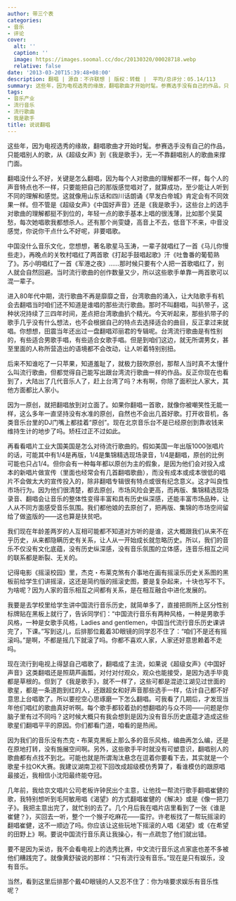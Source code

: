 ```yaml
---
author: 带三个表
categories:
- 音乐
- 评论
cover:
  alt: ''
  caption: ''
  image: https://images.soomal.cc/doc/20130320/00028718.webp
  relative: false
date: '2013-03-20T15:39:48+08:00'
description: 翻唱 | 源自：不许联想 | 版权：转载 |  平均/总评分：05.14/113
summary: 这些年，因为电视选秀的缘故，翻唱歌曲才开始时髦。参赛选手没有自己的作品，只能唱别人的歌，从《超级女声》到《我是歌手》，无一不靠翻唱别人的歌曲来撑门面。翻唱没什么不好，关键是怎么翻唱，因为每个人对歌曲的理解都不一样，每个人的声音特点也不一样，只要能把自己的那版感觉唱对了，就算成功，至少能让人听到不同的理解和感觉……
tags:
- 音乐产业
- 流行音乐
- 流行歌曲
- 我是歌手
title: 说说翻唱
---
```


这些年，因为电视选秀的缘故，翻唱歌曲才开始时髦。参赛选手没有自己的作品，只能唱别人的歌，从《超级女声》到《我是歌手》，无一不靠翻唱别人的歌曲来撑门面。

翻唱没什么不好，关键是怎么翻唱，因为每个人对歌曲的理解都不一样，每个人的声音特点也不一样，只要能把自己的那版感觉唱对了，就算成功，至少能让人听到不同的理解和感觉。这就像用山东话和四川话朗诵《早发白帝城》肯定会有不同效果一样。但不管是《超级女声》《中国好声音》还是《我是歌手》，这些台上的选手对歌曲的理解都挺不到位的，年轻一点的歌手基本上唱的很浅薄，比如那个吴莫愁，每次她唱歌我都想杀人。还有那个尚雯婕，高音上不去，低音下不来，中音没感觉，你说你干点什么不好呢，非要唱歌。

中国没什么音乐文化，您想想，著名歌星马玉涛，一辈子就唱红了一首《马儿你慢些走》，再晚点的关牧村唱红了两首歌《打起手鼓唱起歌》汗《吐鲁番的葡萄熟了》。苏小明唱红了一首《军港之夜》……那时候只要有个人把一首歌唱红了，别人就会自然回避。当时流行歌曲的创作数量又少，所以这些歌手单靠一两首歌可以混一辈子。

进入80年代中期，流行歌曲不再是靡靡之音，台湾歌曲的涌入，让大陆歌手有机会去翻唱当时咱们还不知道是谁唱的那些流行歌曲。那时不叫翻唱，叫扒带子，这种状况持续了三四年时间，差点把台湾歌曲扒个精光。今天听起来，那些扒带子的歌手几乎没有什么想法，也不会根据自己的特点去选择适合的曲目，反正拿过来就唱。你想想，田震当年还出过一盘翻唱邓丽君的专辑呢。台湾流行歌曲是有性别的，有些适合男歌手唱，有些适合女歌手唱。但是到咱们这边，就无所谓男女，甚至里面的人称所营造出的语境都不会改动，让人听着特别别扭。

后来不知谁吃了一只苹果，知道羞耻了，就极力鼓吹原创，那帮人当时真不太懂什么叫流行歌曲，但都觉得自己能写出跟台湾流行歌曲一样的作品。反正你现在也看到了，大陆出了几代音乐人了，赶上台湾了吗？木有啊，你除了面积比人家大，其他方面都比人家小。

因为一原创，就把翻唱放到对立面了。如果你翻唱一首歌，就像你被嘲笑性无能一样，这么多年一直坚持没有水准的原创，自然也不会出几首好歌。打开收音机，各类音乐台里的DJ门嘴上都挂着“原创”。现在北京音乐台不是已经原创到靠收钱来维持生计的地步了吗。矫枉过正不过如此。

再看看唱片工业大国美国是怎么对待流行歌曲的。假如美国一年出版1000张唱片的话，可能其中有1/4是再版，1/4是集锦精选现场录音，1/4是翻唱，原创的比例可能也只占1/4。但你会有一种每年都以原创为主的假象，是因为他们会对投入成本的新唱片做宣传（里面也经常会有几首翻唱歌曲），而没有成本或成本很低的唱片不会做太大的宣传投入的，除非翻唱专辑很有特点或很有纪念意义。这才叫良性市场行为。因为他们很清楚，都去原创，市场风险会更高，而再版、集锦精选现场录音、翻唱会让音乐的整体性变得丰富和具有历史纵深感，还能丰富市场品种，让人从不同方面感受音乐氛围。我们都他娘的去原创了，把再版、集锦的市场空间留给了做盗版的――这也算是扶贫吧。

我们现在年龄差两岁的人互相可能都不知道对方听的是谁，这大概跟我们从来不在乎历史，从来都隐瞒历史有关系，让人从一开始成长就忽略历史。所以，我们的音乐不仅没有文化底蕴，没有历史纵深感，没有音乐氛围的立体感，连音乐相互之间的联系都是断裂、无关的。

记得电影《摇滚校园》里，杰克・布莱克煞有介事地在画有摇滚乐历史关系图的黑板前给学生们讲摇滚，这还是简约版的摇滚史图，要是复杂起来，十块也写不下。为啥呢？因为人家的音乐相互之间都有关系，是在相互融合中进化发展的。

我要是去学校里给学生讲中国流行音乐历史，就简单多了，直接把厕所上区分性别标牌贴在黑板上就行了，告诉同学们：“中国流行音乐有两种风格，一种是男歌手风格，一种是女歌手风格，Ladies and gentlemen，中国当代流行音乐历史课讲完了，下课。”写到这儿，后排那位戴着3D眼镜的同学忍不住了：“咱们不是还有摇滚吗。”是啊，不都是摇几下就滚了吗。你都不喜欢人家，人家还好意思赖着不走吗。

现在流行到电视上得瑟自己唱歌了，翻唱成了主流，如果说《超级女声》《中国好声音》这类翻唱还是照葫芦画瓢，对付对付观众，观众也能接受，是因为选手毕竟都是草根的。但到了《我是歌手》，就不一样了，这些可都是混迹江湖见过世面的歌星，都是一条道跑到红的人，还跟超女和好声音那些选手一样，估计自己都不好意思上台唱歌了。所以要挖空心思琢磨一下怎么翻唱。可我看了几期后，才发现当年他们唱红的歌曲真好听啊。每个歌手都较着劲的想翻唱的与众不同――问题是你脑子里有过不同吗？这时候大概只有我会想到是因为没有音乐历史底蕴才造成这些歌星们翻唱平平的原因。你们都看门道，咱看的是热闹。

因为我们的音乐没有杰克・布莱克黑板上那么多的音乐风格，编曲再怎么编，还是在原地打转，没有施展空间啊。另外，这些歌手平时就没有可塑意识，翻唱别人的歌曲都有点找不到北。可能也就是所谓淘汰悬念在逗着你要看下去，其实就是一个歌星卡拉OK大赛。我建议湖南卫视下回改成超级模仿秀算了，看谁模仿的跟原唱最接近，我相信小沈阳最终能夺冠。

几年前，我给京文唱片公司老板许钟民出个主意，让他找一帮流行歌手翻唱崔健的歌，我特别想听到毛阿敏用唱《渴望》的方式翻唱崔健的《解决》或是《像一把刀子》。我把主意出完了，就忙别的去了。几个月后我在唱片店里看到了一张《谁是崔健？》，买回去一听，整个一个猴子吃麻花――蛮拧。许老板找了一帮玩摇滚的翻唱崔健，这不一顺边了吗。你应该让这些玩地下摇滚的人唱《渴望》或《在希望的田野上》啊。要说中国流行音乐真让我操心，有一点疏忽了他们就出错。

要不是因为采访，我不会看电视上的选秀比赛，中文流行音乐这点家底也差不多被他们糟践完了。就像黄舒骏说的那样：“只有流行没有音乐。”现在是只有娱乐，没有音乐。

当然，看到这里后排那个戴4D眼镜的人又忍不住了：你为啥要求娱乐有音乐性呢？